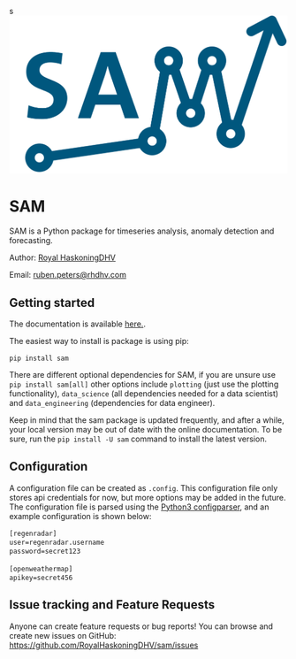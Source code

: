 s![](docs/logo/logo.png)

# SAM


SAM is a Python package for timeseries analysis, anomaly detection and forecasting.

Author: [Royal HaskoningDHV](https://global.royalhaskoningdhv.com/digital)

Email: [ruben.peters@rhdhv.com](mailto:ruben.peters@rhdhv.com)

## Getting started

The documentation is available [here.](https://sam-rhdhv.readthedocs.io/en/latest/).

The easiest way to install is package is using pip:
```
pip install sam
```

There are different optional dependencies for SAM, if you are unsure use `pip install sam[all]` other options include `plotting` (just use the plotting functionality), `data_science` (all dependencies needed for a data scientist) and `data_engineering` (dependencies for data engineer).

Keep in mind that the sam package is updated frequently, and after a while, your local version may be out of date with the online documentation. To be sure, run the `pip install -U sam` command to install the latest version.

## Configuration

A configuration file can be created as `.config`. This configuration file only stores api credentials for now, but more options may be added in the future. The configuration file is parsed using the [Python3 configparser](https://docs.python.org/3/library/configparser.html), and an example configuration is shown below:

```
[regenradar]
user=regenradar.username
password=secret123

[openweathermap]
apikey=secret456
```

## Issue tracking and Feature Requests

Anyone can create feature requests or bug reports! You can browse and create new issues on GitHub: https://github.com/RoyalHaskoningDHV/sam/issues
